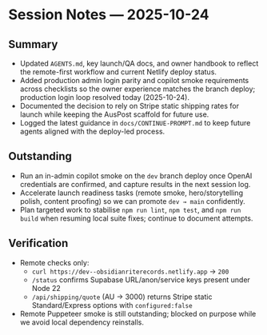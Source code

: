 # Session Notes — 2025-10-24

## Summary
- Updated `AGENTS.md`, key launch/QA docs, and owner handbook to reflect the remote-first workflow and current Netlify deploy status.
- Added production admin login parity and copilot smoke requirements across checklists so the owner experience matches the branch deploy; production login loop resolved today (2025-10-24).
- Documented the decision to rely on Stripe static shipping rates for launch while keeping the AusPost scaffold for future use.
- Logged the latest guidance in `docs/CONTINUE-PROMPT.md` to keep future agents aligned with the deploy-led process.

## Outstanding
- Run an in-admin copilot smoke on the `dev` branch deploy once OpenAI credentials are confirmed, and capture results in the next session log.
- Accelerate launch readiness tasks (remote smoke, hero/storytelling polish, content proofing) so we can promote `dev → main` confidently.
- Plan targeted work to stabilise `npm run lint`, `npm test`, and `npm run build` when resuming local suite fixes; continue to document attempts.

## Verification
- Remote checks only:
  - `curl https://dev--obsidianriterecords.netlify.app` → `200`
  - `/status` confirms Supabase URL/anon/service keys present under Node 22
  - `/api/shipping/quote` (AU → 3000) returns Stripe static Standard/Express options with `configured:false`
- Remote Puppeteer smoke is still outstanding; blocked on purpose while we avoid local dependency reinstalls.
